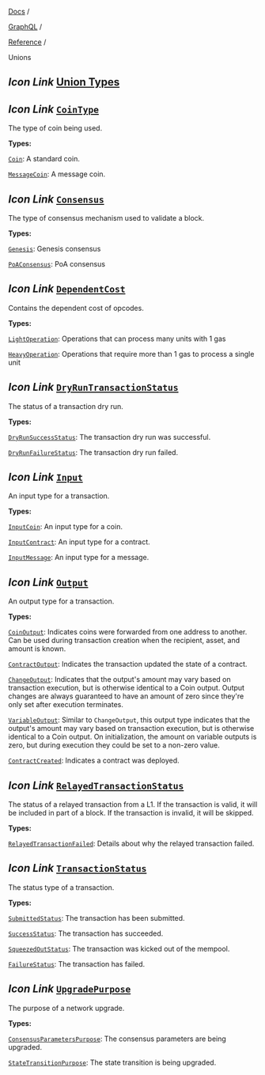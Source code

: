 [Docs](https://docs.fuel.network/) /

[GraphQL](https://docs.fuel.network/docs/graphql/) /

[Reference](https://docs.fuel.network/docs/graphql/reference/) /

Unions

## _Icon Link_ [Union Types](https://docs.fuel.network/docs/graphql/reference/unions/\#union-types)

## _Icon Link_ [`CoinType`](https://docs.fuel.network/docs/graphql/reference/unions/\#cointype)

The type of coin being used.

**Types:**

[`Coin`](https://docs.fuel.network/docs/graphql/reference/objects/#coin): A standard coin.

[`MessageCoin`](https://docs.fuel.network/docs/graphql/reference/objects/#messagecoin): A message coin.

## _Icon Link_ [`Consensus`](https://docs.fuel.network/docs/graphql/reference/unions/\#consensus)

The type of consensus mechanism used to validate a block.

**Types:**

[`Genesis`](https://docs.fuel.network/docs/graphql/reference/objects/#genesis): Genesis consensus

[`PoAConsensus`](https://docs.fuel.network/docs/graphql/reference/objects/#poaconsensus): PoA
consensus

## _Icon Link_ [`DependentCost`](https://docs.fuel.network/docs/graphql/reference/unions/\#dependentcost)

Contains the dependent cost of opcodes.

**Types:**

[`LightOperation`](https://docs.fuel.network/docs/graphql/reference/objects/#lightoperation): Operations that can process many units with 1 gas

[`HeavyOperation`](https://docs.fuel.network/docs/graphql/reference/objects/#heavyoperation): Operations that require more than 1 gas to process a single unit

## _Icon Link_ [`DryRunTransactionStatus`](https://docs.fuel.network/docs/graphql/reference/unions/\#dryruntransactionstatus)

The status of a transaction dry run.

**Types:**

[`DryRunSuccessStatus`](https://docs.fuel.network/docs/graphql/reference/objects/#dryrunsuccessstatus): The transaction dry run was successful.

[`DryRunFailureStatus`](https://docs.fuel.network/docs/graphql/reference/objects/#dryrunfailurestatus): The transaction dry run failed.

## _Icon Link_ [`Input`](https://docs.fuel.network/docs/graphql/reference/unions/\#input)

An input type for a transaction.

**Types:**

[`InputCoin`](https://docs.fuel.network/docs/graphql/reference/objects/#inputcoin): An input type for
a coin.

[`InputContract`](https://docs.fuel.network/docs/graphql/reference/objects/#inputcontract): An input
type for a contract.

[`InputMessage`](https://docs.fuel.network/docs/graphql/reference/objects/#inputmessage): An input
type for a message.

## _Icon Link_ [`Output`](https://docs.fuel.network/docs/graphql/reference/unions/\#output)

An output type for a transaction.

**Types:**

[`CoinOutput`](https://docs.fuel.network/docs/graphql/reference/objects/#coinoutput): Indicates coins
were forwarded from one address to another.
Can be used during transaction creation when the recipient, asset, and amount is known.

[`ContractOutput`](https://docs.fuel.network/docs/graphql/reference/objects/#contractoutput):
Indicates the transaction updated the state of a contract.

[`ChangeOutput`](https://docs.fuel.network/docs/graphql/reference/objects/#changeoutput): Indicates
that the output's amount may vary based on transaction execution, but is
otherwise identical to a Coin output. Output changes are always guaranteed to
have an amount of zero since they're only set after execution terminates.

[`VariableOutput`](https://docs.fuel.network/docs/graphql/reference/objects/#variableoutput): Similar
to `ChangeOutput`, this output type indicates that the output's amount may vary
based on transaction execution, but is otherwise identical to a Coin output. On
initialization, the amount on variable outputs is zero, but during execution
they could be set to a non-zero value.

[`ContractCreated`](https://docs.fuel.network/docs/graphql/reference/objects/#contractcreated):
Indicates a contract was deployed.

## _Icon Link_ [`RelayedTransactionStatus`](https://docs.fuel.network/docs/graphql/reference/unions/\#relayedtransactionstatus)

The status of a relayed transaction from a L1. If the transaction is valid, it will be included in part of a block. If the transaction is invalid, it will be skipped.

**Types:**

[`RelayedTransactionFailed`](https://docs.fuel.network/docs/graphql/reference/objects/#relayedtransactionfailed): Details about why the relayed transaction failed.

## _Icon Link_ [`TransactionStatus`](https://docs.fuel.network/docs/graphql/reference/unions/\#transactionstatus)

The status type of a transaction.

**Types:**

[`SubmittedStatus`](https://docs.fuel.network/docs/graphql/reference/objects/#submittedstatus): The transaction has been submitted.

[`SuccessStatus`](https://docs.fuel.network/docs/graphql/reference/objects/#successstatus): The transaction has succeeded.

[`SqueezedOutStatus`](https://docs.fuel.network/docs/graphql/reference/objects/#squeezedoutstatus): The transaction was kicked out of the mempool.

[`FailureStatus`](https://docs.fuel.network/docs/graphql/reference/objects/#failurestatus): The transaction has failed.

## _Icon Link_ [`UpgradePurpose`](https://docs.fuel.network/docs/graphql/reference/unions/\#upgradepurpose)

The purpose of a network upgrade.

**Types:**

[`ConsensusParametersPurpose`](https://docs.fuel.network/docs/graphql/reference/objects/#consensusparameterspurpose): The consensus parameters are being upgraded.

[`StateTransitionPurpose`](https://docs.fuel.network/docs/graphql/reference/objects/#statetransitionpurpose): The state transition is being upgraded.